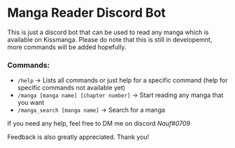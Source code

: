# Manga Reader Discord Bot
This is just a discord bot that can be used to read any manga which is available on Kissmanga. Please do note that this is still in developemnt, more commands will be added hopefully.

### Commands:
- `/help` -> Lists all commands or just help for a specific command (help for specific commands not available yet)
- `/manga [manga name] [chapter number]` -> Start reading any manga that you want
- `/manga_search [manga name]` -> Search for a manga


If you need any help, feel free to DM me on discord *Nauf#0709*

Feedback is also greatly appreciated. Thank you!
